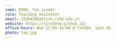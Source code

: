 ```yaml
---
name: DENG, Tao (Lead)
role: Teaching Assistant
email: 222042002@link.cuhk.edu.cn
website: https://torydeng.github.io/
office-hours: Wed 15:00-16:00 @ TxC604, Seat 05
photo: tao.jpg
---
```

